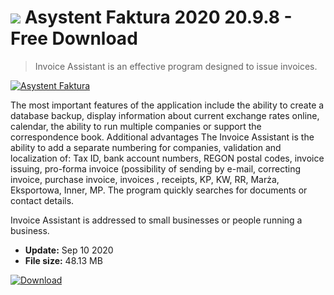 # ![](https://cdn.softexe.net/static/icon/win.gif) Asystent Faktura 2020 20.9.8 - Free Download

> Invoice Assistant is an effective program designed to issue invoices.

[![Asystent Faktura](https://gallery.dpcdn.pl/imgc/Tools/2346/g_-_420x350_1.5_-_x20110322134903_00.jpg)](https://softexe.net/win/business/billing/asystent-faktura:hdpb.html)

The most important features of the application include the ability to create a database backup, display information about current exchange rates online, calendar, the ability to run multiple companies or support the correspondence book. Additional advantages The Invoice Assistant is the ability to add a separate numbering for companies, validation and localization of: Tax ID, bank account numbers, REGON postal codes, invoice issuing, pro-forma invoice (possibility of sending by e-mail, correcting invoice, purchase invoice, invoices , receipts, KP, KW, RR, Marża, Eksportowa, Inner, MP. The program quickly searches for documents or contact details.
 
 Invoice Assistant is addressed to small businesses or people running a business.


- **Update:** Sep 10 2020
- **File size:** 48.13 MB

[![Download](https://cdn.softexe.net/static/img/download.png)](https://softexe.net/win/business/billing/asystent-faktura:hdpb.html)

